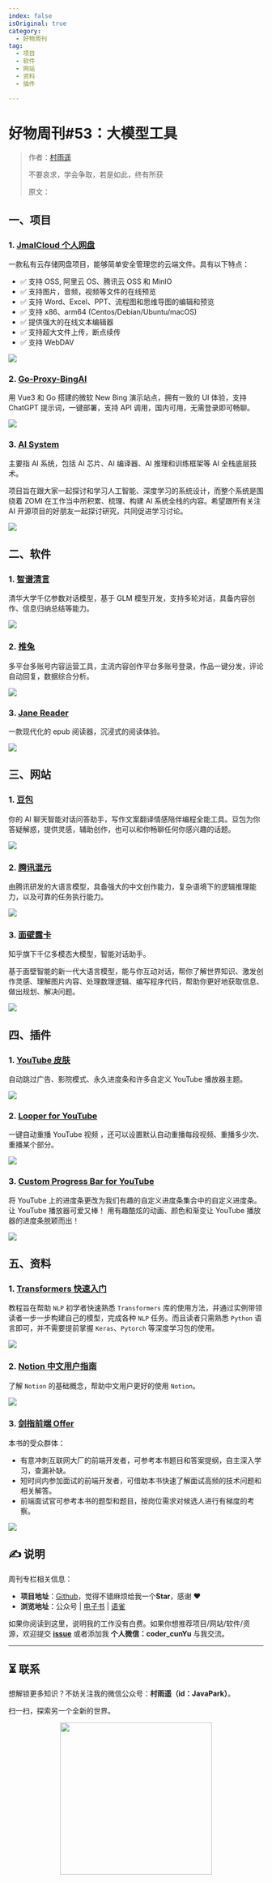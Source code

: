 ```yaml
---
index: false
isOriginal: true
category:
  - 好物周刊
tag:
  - 项目
  - 软件
  - 网站
  - 资料
  - 插件

---
```


# 好物周刊#53：大模型工具

> 作者：[村雨遥](https://github.com/cunyu1943)
>
> 不要哀求，学会争取，若是如此，终有所获
>
> 原文：

## 一、项目

### 1. [JmalCloud 个人网盘](https://github.com/jamebal/jmal-cloud-view)

一款私有云存储网盘项目，能够简单安全管理您的云端文件。具有以下特点：

- ✅ 支持 OSS, 阿里云 OS、腾讯云 OSS 和 MinIO
- ✅ 支持图片，音频，视频等文件的在线预览
- ✅ 支持 Word、Excel、PPT、流程图和思维导图的编辑和预览
- ✅ 支持 x86、arm64 (Centos/Debian/Ubuntu/macOS)
- ✅ 提供强大的在线文本编辑器
- ✅ 支持超大文件上传，断点续传
- ✅ 支持 WebDAV



![](assets/0413-0419/1713225584320-8d9fcf73-1389-4fcb-aa13-55b034d0e8cd.webp)

### 2. [Go-Proxy-BingAI](https://github.com/Harry-zklcdc/go-proxy-bingai)

用 Vue3 和 Go 搭建的微软 New Bing 演示站点，拥有一致的 UI 体验，支持 ChatGPT 提示词，一键部署，支持 API 调用，国内可用，无需登录即可畅聊。



![](assets/0413-0419/1713225617705-9c9e5cba-e995-4775-9334-97e4149b0908.webp)

### 3. [AI System](https://github.com/chenzomi12/AISystem)

主要指 AI 系统，包括 AI 芯片、AI 编译器、AI 推理和训练框架等 AI 全栈底层技术。

项目旨在跟大家一起探讨和学习人工智能、深度学习的系统设计，而整个系统是围绕着 ZOMI 在工作当中所积累、梳理、构建 AI 系统全栈的内容。希望跟所有关注 AI 开源项目的好朋友一起探讨研究，共同促进学习讨论。



![](assets/0413-0419/1713225510525-daa75542-e12b-493c-92cd-8bb70945cfe9.webp)

## 二、软件

### 1. [智谱清言](https://chatglm.cn/)

清华大学千亿参数对话模型，基于 GLM 模型开发，支持多轮对话，具备内容创作、信息归纳总结等能力。

![](assets/0413-0419/1713225486066-8ea7006c-66a5-4380-9827-5a5abc3045c6.webp)

### 2. [推兔](https://tuitool.cn/)

多平台多账号内容运营工具，主流内容创作平台多账号登录，作品一键分发，评论自动回复，数据综合分析。



![](assets/0413-0419/1713225646188-82e3af52-8cb7-4cb7-a1f2-8f5cc3fa7ef9.webp)

### 3. [Jane Reader](https://janereader.com/)

一款现代化的 epub 阅读器，沉浸式的阅读体验。



![](assets/0413-0419/1713225656306-199b5c9e-3d1c-43f4-b506-b87f2f80fb44.webp)

## 三、网站

### 1. [豆包](https://www.doubao.com/)

你的 AI 聊天智能对话问答助手，写作文案翻译情感陪伴编程全能工具。豆包为你答疑解惑，提供灵感，辅助创作，也可以和你畅聊任何你感兴趣的话题。



![](assets/0413-0419/1713225670931-2a255e35-e415-478d-8741-6117d129512d.webp)

### 2. [腾讯混元](https://hunyuan.tencent.com/)

由腾讯研发的大语言模型，具备强大的中文创作能力，复杂语境下的逻辑推理能力，以及可靠的任务执行能力。



![](assets/0413-0419/1713225683056-e3540542-0c09-401c-b5d7-f54244d185c1.webp)

### 3. [面壁露卡](https://luca.cn/)

知乎旗下千亿多模态大模型，智能对话助手。

基于面壁智能的新一代大语言模型，能与你互动对话，帮你了解世界知识、激发创作灵感、理解图片内容、处理数理逻辑、编写程序代码，帮助你更好地获取信息、做出规划、解决问题。



![](assets/0413-0419/1713225695189-55947a59-c3a3-4a2b-bec3-5042df9572a2.webp)

## 四、插件

### 1. [YouTube 皮肤](https://chromewebstore.google.com/detail/imomahaddnhnhfggpmpbphdiobpmahof)

自动跳过广告、影院模式、永久进度条和许多自定义 YouTube 播放器主题。



![](assets/0413-0419/1713312078677-9592e508-e024-4a58-82c7-f0d6ed03c7ec.webp)

### 2. [Looper for YouTube](https://chromewebstore.google.com/detail/iggpfpnahkgpnindfkdncknoldgnccdg)

一键自动重播 YouTube 视频 ，还可以设置默认自动重播每段视频、重播多少次、重播某个部分。



![](assets/0413-0419/1713312165876-b3b010ab-7cd6-42dc-b3a4-e284c4f3f89e.webp)

### 3. [Custom Progress Bar for YouTube](https://chromewebstore.google.com/detail/custom-progress-bar-for-y/nbkomboflhdlliegkaiepilnfmophgfg)

将 YouTube 上的进度条更改为我们有趣的自定义进度条集合中的自定义进度条。让 YouTube 播放器可爱又棒！ 用有趣酷炫的动画、颜色和渐变让 YouTube 播放器的进度条脱颖而出！

![](assets/0413-0419/1713312284198-cabdfac5-9b01-43ac-94b2-1aa447292b6b.webp)

## 五、资料

### 1. [Transformers 快速入门](https://github.com/jsksxs360/How-to-use-Transformers)

教程旨在帮助 `NLP` 初学者快速熟悉 `Transformers` 库的使用方法，并通过实例带领读者一步一步构建自己的模型，完成各种 `NLP` 任务。而且读者只需熟悉 `Python` 语言即可，并不需要提前掌握 `Keras`、`Pytorch` 等深度学习包的使用。

![](assets/0413-0419/chrome_1710752767.webp)

### 2. [Notion 中文用户指南](https://notionchina.co/guide/)

了解 `Notion` 的基础概念，帮助中文用户更好的使用 `Notion`。

![](assets/0413-0419/CUNYU1943_1710806588.webp)

### 3. [剑指前端 Offer](https://github.com/hzfe/awesome-interview)

本书的受众群体：

- 有意冲刺互联网大厂的前端开发者，可参考本书题目和答案提纲，自主深入学习，查漏补缺。
- 短时间内参加面试的前端开发者，可借助本书快速了解面试高频的技术问题和相关解答。
- 前端面试官可参考本书的题型和题目，按岗位需求对候选人进行有梯度的考察。

![](assets/0413-0419/chrome_1710806875.webp)

## ✍️ 说明

周刊专栏相关信息：

- **项目地址**：[Github](https://github.com/cunyu1943/weekly)，觉得不错麻烦给我一个**Star**，感谢 ❤️
- **浏览地址**：公众号 | [电子书](https://cunyu1943.github.io/weekly) | [语雀](https://yuque.com/cunyu1943/weekly)

如果你阅读到这里，说明我的工作没有白费。如果你想推荐项目/网站/软件/资源，欢迎提交 **[issue](https://github.com/cunyu1943/weekly/issues)** 或者添加我 **个人微信：coder_cunYu** 与我交流。

---

## ⏳ 联系

想解锁更多知识？不妨关注我的微信公众号：**村雨遥（id：JavaPark）**。

扫一扫，探索另一个全新的世界。

<center>
<img src="/contact/contact.png" width="300">
</center>
